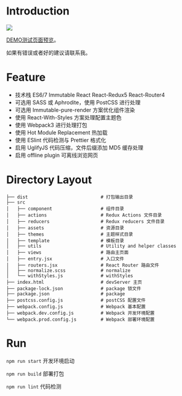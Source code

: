 # Introduction

![](https://i.loli.net/2017/08/19/5997220b136c7.png)

[DEMO测试页面预览](https://sakuyakun.github.io/Yorha-Boilerplate/)。

如果有错误或者好的建议请联系我。

# Feature
- 技术栈 ES6/7 Immutable React React-Redux5 React-Router4
- 可选用 SASS 或 Aphrodite，使用 PostCSS 进行处理
- 可选用 Immutable-pure-render 方案优化组件渲染
- 使用 React-With-Styles 方案处理配置主题色
- 使用 Webpack3 进行处理打包
- 使用 Hot Module Replacement 热加载
- 使用 ESlint 代码检测与 Prettier 格式化
- 启用 UglifyJS 代码压缩，文件后缀添加 MD5 缓存处理
- 启用 offline plugin 可离线浏览网页

# Directory Layout
```
├── dist                           # 打包输出目录
├── src
│   ├── component                  # 组件目录
│   ├── actions                    # Redux Actions 文件目录
│   ├── reducers                   # Redux reducers 文件目录
│   ├── assets                     # 资源目录
│   ├── themes                     # 主题样式目录
│   ├── template                   # 模板目录
│   ├── utils                      # Utility and helper classes
│   ├── views                      # 路由主页面
│   ├── entry.jsx                  # 入口文件
│   ├── routers.jsx                # React Router 路由文件
│   ├── normalize.scss             # normalize
│   └── withStyles.js              # withStyles
├── index.html                     # devServer 主页
├── package-lock.json              # package 锁文件
├── package.json                   # package
├── postcss.config.js              # postCSS 配置文件
├── webpack.config.js              # Webpack 基本配置
├── webpack.dev.config.js          # Webpack 开发环境配置
└── webpack.prod.config.js         # Webpack 部署环境配置
```

# Run
`npm run start` 开发环境启动

`npm run build` 部署打包

`npm run lint` 代码检测
